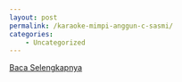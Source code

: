 ```yaml
---
layout: post
permalink: /karaoke-mimpi-anggun-c-sasmi/
categories:
    - Uncategorized
---
```


[Baca Selengkapnya](/09)